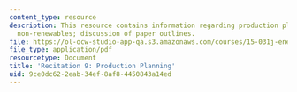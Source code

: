 ```yaml
---
content_type: resource
description: This resource contains information regarding production planning for
  non-renewables; discussion of paper outlines.
file: https://ol-ocw-studio-app-qa.s3.amazonaws.com/courses/15-031j-energy-decisions-markets-and-policies-spring-2012/9ce0dc622eab34ef8af84450843a14ed_MIT15_031JS12_rec9.pdf
file_type: application/pdf
resourcetype: Document
title: 'Recitation 9: Production Planning'
uid: 9ce0dc62-2eab-34ef-8af8-4450843a14ed
---
```

